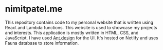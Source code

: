 # nimitpatel.me
This repository contains code to my personal website that is written using React and Lambda functions. This website is used to showcase my projects and interests. This application is mostly written in HTML, CSS, and JavaScript. I have used [Ant.design](https://ant.design/) for the UI. It's hosted on Netlify and uses Fauna database to store information.